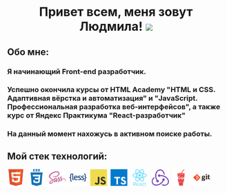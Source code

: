 <h1 align="center"> Привет всем, меня зовут Людмила! <img src="https://github.com/blackcater/blackcater/raw/main/images/Hi.gif" height="32"/></h1>

<h2>Обо мне:</h2>
<h3>Я начинающий Front-end разработчик.</h3> 
<h3>Успешно окончила курсы от HTML Academy "HTML и CSS. Адаптивная вёрстка и автоматизация" и "JavaScript. Профессиональная разработка веб-интерфейсов", а также курс от Яндекс Практикума "React-разработчик"  </h3>
<h3>На данный момент нахожусь в активном поиске работы.</h3>

 <h2>Мой стек технологий:</h2>
 <div>
  <img src="https://github.com/devicons/devicon/blob/master/icons/html5/html5-original.svg" title="HTML5" alt="HTML" width="40" height="40"/>&nbsp;
  <img src="https://github.com/devicons/devicon/blob/master/icons/css3/css3-plain-wordmark.svg"  title="CSS3" alt="CSS" width="40" height="40"/>&nbsp;
  <img src="https://github.com/devicons/devicon/blob/master/icons/sass/sass-original.svg" title="Sass" alt="Sass" width="40" height="40" />&nbsp;
  <img src="https://github.com/devicons/devicon/blob/master/icons/less/less-plain-wordmark.svg" title="Less" alt="Less" width="40" height="40" />&nbsp;
  <img src="https://github.com/devicons/devicon/blob/master/icons/javascript/javascript-original.svg" title="JavaScript" alt="JavaScript" width="40" height="40"/>&nbsp;
  <img src="https://github.com/devicons/devicon/blob/master/icons/typescript/typescript-original.svg" title="TypeScript" alt="TypeScript" width="40" height="40" />&nbsp;
  <img src="https://github.com/devicons/devicon/blob/master/icons/react/react-original-wordmark.svg" title="React" alt="React" width="40" height="40"/>&nbsp;
  <img src="https://github.com/devicons/devicon/blob/master/icons/redux/redux-original.svg" title="Redux" alt="Redux " width="40" height="40"/>&nbsp;
  <img src="https://github.com/devicons/devicon/blob/master/icons/gulp/gulp-plain.svg" title="Gulp" alt="Gulp" width="40" height="40" />&nbsp;
   <img src="https://github.com/devicons/devicon/blob/master/icons/git/git-original-wordmark.svg" title="Git" **alt="Git" width="40" height="40"/>

</div>
